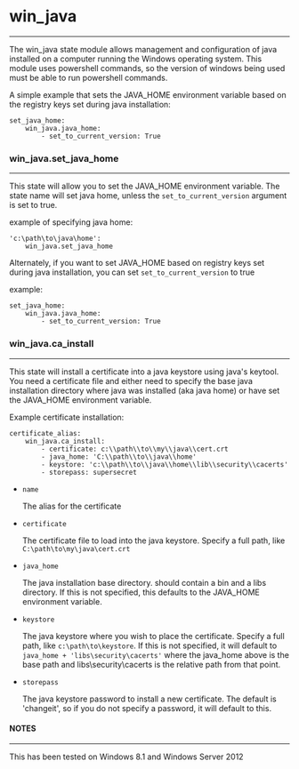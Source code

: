 # win_java
---

The win_java state module allows management and configuration of java installed on a computer running the Windows operating system. This module uses powershell commands, so the version of windows being used must be able to run powershell commands.

A simple example that sets the JAVA_HOME environment variable based on the registry keys set during java installation:

```
set_java_home:
	win_java.java_home:
		- set_to_current_version: True
```
	
### win_java.set_java_home
---

This state will allow you to set the JAVA_HOME environment variable. The state name will set java home, unless the ```set_to_current_version``` argument is set to true.

example of specifying java home:

```
'c:\path\to\java\home':
	win_java.set_java_home
```

Alternately, if you want to set JAVA_HOME based on registry keys set during java installation, you can set ```set_to_current_version``` to true

example:

```
set_java_home:
	win_java.java_home:
		- set_to_current_version: True
```

### win_java.ca_install
---

This state will install a certificate into a java keystore using java's keytool. You need a certificate file and either need to specify the base java installation directory where java was installed (aka java home) or have set the JAVA_HOME environment variable.

Example certificate installation:

```
certificate_alias:
	win_java.ca_install:
		- certificate: c:\\path\\to\\my\\java\\cert.crt
		- java_home: 'C:\\path\\to\\java\\home'
		- keystore: 'c:\\path\\to\\java\\home\\lib\\security\\cacerts'
		- storepass: supersecret

```

* ``` name ```

	The alias for the certificate
	
	
* ``` certificate ```
	
	The certificate file to load into the java keystore. Specify a full path, like ```C:\path\to\my\java\cert.crt```
	
	
* ``` java_home ```

	The java installation base directory. should contain a bin and a libs directory. If this is not specified, this defaults to the JAVA_HOME environment variable.

* ``` keystore ```

	The java keystore where you wish to place the certificate. Specify a full path, like ```c:\path\to\keystore```. If this is not specified, it will default to ``` java_home + 'libs\security\cacerts'``` where the java_home above is the base path and libs\security\cacerts is the relative path from that point.

* ``` storepass ```
	
	The java keystore password to install a new certificate. The default is 'changeit', so if you do not specify a password, it will default to this.

#### NOTES
---

This has been tested on Windows 8.1 and Windows Server 2012
